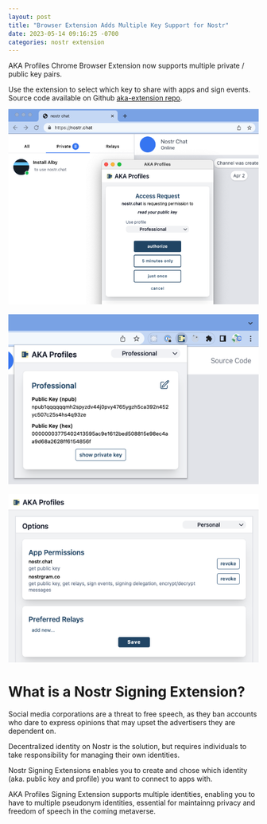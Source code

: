 ```yaml
---
layout: post
title: "Browser Extension Adds Multiple Key Support for Nostr"
date: 2023-05-14 09:16:25 -0700
categories: nostr extension
---
```


AKA Profiles Chrome Browser Extension now supports multiple private / public key pairs.

Use the extension to select which key to share with apps and sign events. Source code available on Github [aka-extension repo][aka-extension].

[aka-extension]: https://github.com/neilck/aka-extension

![alt text](/assets/images/post1/authorize.png "extension authorize screen")
<br/><br/>
![alt text](/assets/images/post1/popup.png "extension popup screen")
<br><br/>
![alt text](/assets/images/post1/options.png "extension options screen")

# What is a Nostr Signing Extension?

Social media corporations are a threat to free speech, as they ban accounts who dare to express opinions that may upset the advertisers they are dependent on.

Decentralized identity on Nostr is the solution, but requires individuals to take responsibility for managing their own identities.

Nostr Signing Extensions enables you to create and chose which identity (aka. public key and profile) you want to connect to apps with.

AKA Profiles Signing Extension supports multiple identities, enabling you to have to multiple pseudonym identities, essential for maintainng privacy and freedom of speech in the coming metaverse.
